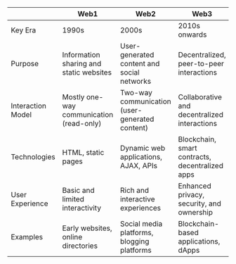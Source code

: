 |         | Web1                                     | Web2                                        | Web3                                       |
|---------|------------------------------------------|---------------------------------------------|--------------------------------------------|
| Key Era | 1990s                                    | 2000s                                       | 2010s onwards                             |
| Purpose | Information sharing and static websites | User-generated content and social networks  | Decentralized, peer-to-peer interactions   |
| Interaction Model | Mostly one-way communication (read-only) | Two-way communication (user-generated content) | Collaborative and decentralized interactions |
| Technologies | HTML, static pages                       | Dynamic web applications, AJAX, APIs         | Blockchain, smart contracts, decentralized apps |
| User Experience | Basic and limited interactivity          | Rich and interactive experiences             | Enhanced privacy, security, and ownership  |
| Examples | Early websites, online directories        | Social media platforms, blogging platforms   | Blockchain-based applications, dApps        |


